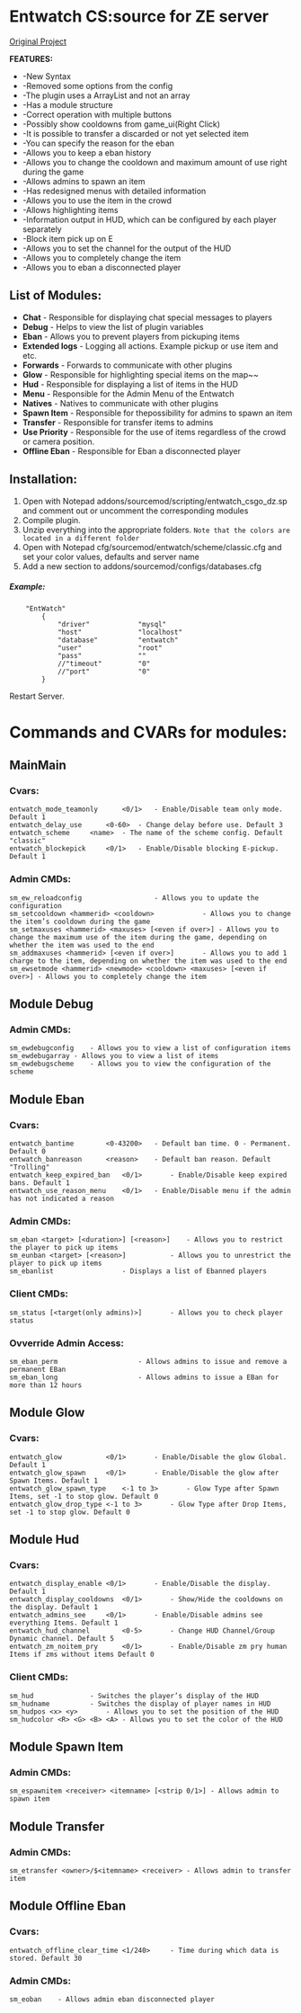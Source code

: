 # Entwatch CS:source for ZE server
[Original Project](https://github.com/darkerz7/CSGO-Plugins "Original Project")

**FEATURES:**
- -New Syntax
- -Removed some options from the config
- -The plugin uses a ArrayList and not an array
- -Has a module structure
- -Correct operation with multiple buttons
- -Possibly show cooldowns from game_ui(Right Click)
- -It is possible to transfer a discarded or not yet selected item
- -You can specify the reason for the eban
- -Allows you to keep a eban history
- -Allows you to change the cooldown and maximum amount of use right during the game
- -Allows admins to spawn an item
- -Has redesigned menus with detailed information
- -Allows you to use the item in the crowd
- -Allows highlighting items
- -Information output in HUD, which can be configured by each player separately
- -Block item pick up on E
- -Allows you to set the channel for the output of the HUD
- -Allows you to completely change the item
- -Allows you to eban a disconnected player

## List of Modules:
 - **Chat** - Responsible for displaying chat special messages to players
 - **Debug** - Helps to view the list of plugin variables
 - **Eban** - Allows you to prevent players from pickuping items 
 - **Extended logs** - Logging all actions. Example pickup or use item and etc.
 - **Forwards** - Forwards to communicate with other plugins 
 - **Glow** - Responsible for highlighting special items on the map~~ 
 - **Hud** - Responsible for displaying a list of items in the HUD 
 - **Menu** - Responsible for the Admin Menu of the Entwatch 
 - **Natives** - Natives to communicate with other plugins 
 - **Spawn Item** - Responsible for thepossibility for admins to spawn an item 
 - **Transfer** - Responsible for transfer items to admins 
 - **Use Priority** - Responsible for the use of items regardless of the crowd or camera position. 
 - **Offline Eban** - Responsible for Eban a disconnected player

## Installation:
1. Open with Notepad addons/sourcemod/scripting/entwatch_csgo_dz.sp and comment out or uncomment the corresponding modules
2. Compile plugin.
3. Unzip everything into the appropriate folders. `Note that the colors are located in a different folder`
4. Open with Notepad cfg/sourcemod/entwatch/scheme/classic.cfg and set your color values, defaults and server name
5. Add a new section to addons/sourcemod/configs/databases.cfg

##### Example:
		"EntWatch"
			{
				"driver"			"mysql"
				"host"				"localhost"
				"database"			"entwatch"
				"user"				"root"
				"pass"				""
				//"timeout"			"0"
				//"port"			"0"
			}

Restart Server.

# Commands and CVARs for modules:

## MainMain
### Cvars:
	entwatch_mode_teamonly		<0/1>	- Enable/Disable team only mode. Default 1
	entwatch_delay_use		<0-60>	- Change delay before use. Default 3
	entwatch_scheme		<name>	- The name of the scheme config. Default "classic"
	entwatch_blockepick		<0/1>	- Enable/Disable blocking E-pickup. Default 1
### Admin CMDs:
	sm_ew_reloadconfig					- Allows you to update the configuration
	sm_setcooldown <hammerid> <cooldown>			- Allows you to change the item’s cooldown during the game
	sm_setmaxuses <hammerid> <maxuses> [<even if over>]	- Allows you to change the maximum use of the item during the game, depending on whether the item was used to the end
	sm_addmaxuses <hammerid> [<even if over>]		- Allows you to add 1 charge to the item, depending on whether the item was used to the end
	sm_ewsetmode <hammerid> <newmode> <cooldown> <maxuses> [<even if over>]	- Allows you to completely change the item

## Module Debug
### Admin CMDs:
	sm_ewdebugconfig	- Allows you to view a list of configuration items
	sm_ewdebugarray	- Allows you to view a list of items
	sm_ewdebugscheme	- Allows you to view the configuration of the scheme

## Module Eban
### Cvars:
	entwatch_bantime		<0-43200>	- Default ban time. 0 - Permanent. Default 0
	entwatch_banreason		<reason>	- Default ban reason. Default "Trolling"
	entwatch_keep_expired_ban	<0/1>		- Enable/Disable keep expired bans. Default 1
	entwatch_use_reason_menu	<0/1>	- Enable/Disable menu if the admin has not indicated a reason
### Admin CMDs:
	sm_eban <target> [<duration>] [<reason>]	- Allows you to restrict the player to pick up items
	sm_eunban <target> [<reason>]			- Allows you to unrestrict the player to pick up items
	sm_ebanlist					- Displays a list of Ebanned players
### Client CMDs:
	sm_status [<target(only admins)>]		- Allows you to check player status
### Ovverride Admin Access:
	sm_eban_perm					- Allows admins to issue and remove a permanent EBan
	sm_eban_long					- Allows admins to issue a EBan for more than 12 hours

## Module Glow
### Cvars:
	entwatch_glow			<0/1>		- Enable/Disable the glow Global. Default 1
	entwatch_glow_spawn		<0/1>		- Enable/Disable the glow after Spawn Items. Default 1
	entwatch_glow_spawn_type	<-1 to 3>		- Glow Type after Spawn Items, set -1 to stop glow. Default 0
	entwatch_glow_drop_type	<-1 to 3>		- Glow Type after Drop Items, set -1 to stop glow. Default 0

## Module Hud
### Cvars:
	entwatch_display_enable	<0/1>		- Enable/Disable the display. Default 1
	entwatch_display_cooldowns	<0/1>		- Show/Hide the cooldowns on the display. Default 1
	entwatch_admins_see		<0/1>		- Enable/Disable admins see everything Items. Default 1
	entwatch_hud_channel		<0-5>		- Change HUD Channel/Group Dynamic channel. Default 5
	entwatch_zm_noitem_pry		<0/1>		- Enable/Disable zm pry human Items if zms without items Default 0
### Client CMDs:
	sm_hud				- Switches the player’s display of the HUD
	sm_hudname			- Switches the display of player names in HUD
	sm_hudpos <x> <y>		- Allows you to set the position of the HUD
	sm_hudcolor <R> <G> <B> <A>	- Allows you to set the color of the HUD

## Module Spawn Item
### Admin CMDs:
	sm_espawnitem <receiver> <itemname> [<strip 0/1>] - Allows admin to spawn item

## Module Transfer
### Admin CMDs:
	sm_etransfer <owner>/$<itemname> <receiver>	- Allows admin to transfer item

## Module Offline Eban
### Cvars:
	entwatch_offline_clear_time	<1/240>		- Time during which data is stored. Default 30
### Admin CMDs:
	sm_eoban	- Allows admin eban disconnected player
